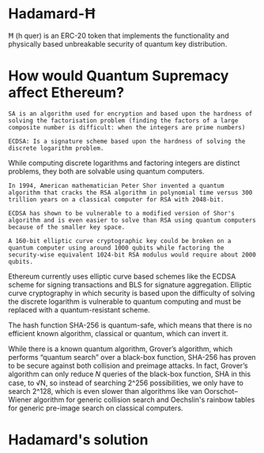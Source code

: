 # Hadamard-Ħ

Ħ (h quer) is an ERC-20 token that implements the functionality and physically based unbreakable security of quantum key distribution.


# How would Quantum Supremacy affect Ethereum?


    SA is an algorithm used for encryption and based upon the hardness of solving the factorisation problem (finding the factors of a large composite number is difficult: when the integers are prime numbers) 

    ECDSA: Is a signature scheme based upon the hardness of solving the discrete logarithm problem.

While computing discrete logarithms and factoring integers are distinct problems, they both are solvable using quantum computers.

    In 1994, American mathematician Peter Shor invented a quantum algorithm that cracks the RSA algorithm in polynomial time versus 300 trillion years on a classical computer for RSA with 2048-bit.

    ECDSA has shown to be vulnerable to a modified version of Shor's algorithm and is even easier to solve than RSA using quantum computers because of the smaller key space.

    A 160-bit elliptic curve cryptographic key could be broken on a quantum computer using around 1000 qubits while factoring the security-wise equivalent 1024-bit RSA modulus would require about 2000 qubits.



Ethereum currently uses elliptic curve based schemes like the ECDSA scheme for signing transactions and BLS for signature aggregation. Elliptic curve cryptography in which security is based upon the difficulty of solving the discrete logarithm is vulnerable to quantum computing and must be replaced with a quantum-resistant scheme.

The hash function SHA-256 is quantum-safe, which means that there is no efficient known algorithm, classical or quantum, which can invert it.

While there is a known quantum algorithm, Grover’s algorithm, which performs “quantum search” over a black-box function, SHA-256 has proven to be secure against both collision and preimage attacks. In fact, Grover’s algorithm can only reduce 𝑁 queries of the black-box function, SHA in this case, to √N, so instead of searching 2^256 possibilities, we only have to search 2^128, which is even slower than algorithms like van Oorschot–Wiener algorithm for generic collision search and Oechslin's rainbow tables for generic pre-image search on classical computers. 

# Hadamard's solution
